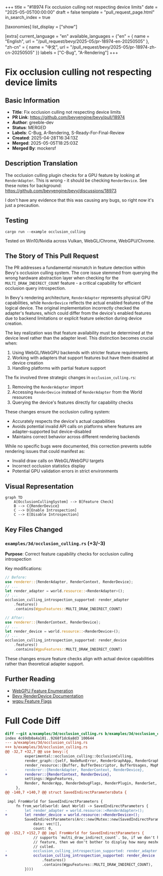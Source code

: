 +++
title = "#18974 Fix occlusion culling not respecting device limits"
date = "2025-05-05T00:00:00"
draft = false
template = "pull_request_page.html"
in_search_index = true

[taxonomies]
list_display = ["show"]

[extra]
current_language = "en"
available_languages = {"en" = { name = "English", url = "/pull_request/bevy/2025-05/pr-18974-en-20250505" }, "zh-cn" = { name = "中文", url = "/pull_request/bevy/2025-05/pr-18974-zh-cn-20250505" }}
labels = ["C-Bug", "A-Rendering"]
+++

# Fix occlusion culling not respecting device limits

## Basic Information
- **Title**: Fix occlusion culling not respecting device limits
- **PR Link**: https://github.com/bevyengine/bevy/pull/18974
- **Author**: greeble-dev
- **Status**: MERGED
- **Labels**: C-Bug, A-Rendering, S-Ready-For-Final-Review
- **Created**: 2025-04-28T16:34:13Z
- **Merged**: 2025-05-05T18:25:03Z
- **Merged By**: mockersf

## Description Translation
The occlusion culling plugin checks for a GPU feature by looking at `RenderAdapter`. This is wrong - it should be checking `RenderDevice`. See these notes for background: https://github.com/bevyengine/bevy/discussions/18973

I don't have any evidence that this was causing any bugs, so right now it's just a precaution.

## Testing

```
cargo run --example occlusion_culling
```

Tested on Win10/Nvidia across Vulkan, WebGL/Chrome, WebGPU/Chrome.

## The Story of This Pull Request

The PR addresses a fundamental mismatch in feature detection within Bevy's occlusion culling system. The core issue stemmed from querying the wrong hardware abstraction layer when checking for the `MULTI_DRAW_INDIRECT_COUNT` feature - a critical capability for efficient occlusion query introspection.

In Bevy's rendering architecture, `RenderAdapter` represents physical GPU capabilities, while `RenderDevice` reflects the actual enabled features of the logical device. The original implementation incorrectly checked the adapter's features, which could differ from the device's enabled features due to backend limitations or explicit feature selection during device creation.

The key realization was that feature availability must be determined at the device level rather than the adapter level. This distinction becomes crucial when:
1. Using WebGL/WebGPU backends with stricter feature requirements
2. Working with adapters that support features but have them disabled at device creation
3. Handling platforms with partial feature support

The fix involved three strategic changes in `occlusion_culling.rs`:
1. Removing the `RenderAdapter` import
2. Accessing `RenderDevice` instead of `RenderAdapter` from the World resources
3. Querying the device's features directly for capability checks

These changes ensure the occlusion culling system:
- Accurately respects the device's actual capabilities
- Avoids potential invalid API calls on platforms where features are adapter-supported but device-disabled
- Maintains correct behavior across different rendering backends

While no specific bugs were documented, this correction prevents subtle rendering issues that could manifest as:
- Invalid draw calls on WebGL/WebGPU targets
- Incorrect occlusion statistics display
- Potential GPU validation errors in strict environments

## Visual Representation

```mermaid
graph TD
    A[OcclusionCullingSystem] --> B[Feature Check]
    B --> C{RenderDevice}
    C --> D[Enable Introspection]
    C --> E[Disable Introspection]
```

## Key Files Changed

### `examples/3d/occlusion_culling.rs` (+3/-3)
**Purpose**: Correct feature capability checks for occlusion culling introspection

Key modifications:
```rust
// Before:
use renderer::{RenderAdapter, RenderContext, RenderDevice};
// ...
let render_adapter = world.resource::<RenderAdapter>();
// ...
occlusion_culling_introspection_supported: render_adapter
    .features()
    .contains(WgpuFeatures::MULTI_DRAW_INDIRECT_COUNT)

// After:
use renderer::{RenderContext, RenderDevice};
// ...
let render_device = world.resource::<RenderDevice>();
// ...
occlusion_culling_introspection_supported: render_device
    .features()
    .contains(WgpuFeatures::MULTI_DRAW_INDIRECT_COUNT)
```

These changes ensure feature checks align with actual device capabilities rather than theoretical adapter support.

## Further Reading
- [WebGPU Feature Enumeration](https://gpuweb.github.io/gpuweb/#gpufeaturename)
- [Bevy RenderDevice Documentation](https://docs.rs/bevy_render/latest/bevy_render/renderer/struct.RenderDevice.html)
- [wgpu Feature Flags](https://docs.rs/wgpu/latest/wgpu/struct.Features.html)

# Full Code Diff
```diff
diff --git a/examples/3d/occlusion_culling.rs b/examples/3d/occlusion_culling.rs
index 4c69db0a4a101..9268f1dc6a8d3 100644
--- a/examples/3d/occlusion_culling.rs
+++ b/examples/3d/occlusion_culling.rs
@@ -32,7 +32,7 @@ use bevy::{
         experimental::occlusion_culling::OcclusionCulling,
         render_graph::{self, NodeRunError, RenderGraphApp, RenderGraphContext, RenderLabel},
         render_resource::{Buffer, BufferDescriptor, BufferUsages, MapMode},
-        renderer::{RenderAdapter, RenderContext, RenderDevice},
+        renderer::{RenderContext, RenderDevice},
         settings::WgpuFeatures,
         Render, RenderApp, RenderDebugFlags, RenderPlugin, RenderSet,
     },
@@ -140,7 +140,7 @@ struct SavedIndirectParametersData {
 
 impl FromWorld for SavedIndirectParameters {
     fn from_world(world: &mut World) -> SavedIndirectParameters {
-        let render_adapter = world.resource::<RenderAdapter>();
+        let render_device = world.resource::<RenderDevice>();
         SavedIndirectParameters(Arc::new(Mutex::new(SavedIndirectParametersData {
             data: vec![],
             count: 0,
@@ -152,7 +152,7 @@ impl FromWorld for SavedIndirectParameters {
             // supports `multi_draw_indirect_count`. So, if we don't have that
             // feature, then we don't bother to display how many meshes were
             // culled.
-            occlusion_culling_introspection_supported: render_adapter
+            occlusion_culling_introspection_supported: render_device
                 .features()
                 .contains(WgpuFeatures::MULTI_DRAW_INDIRECT_COUNT),
         })))
```
